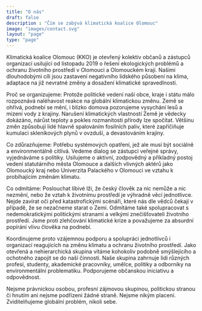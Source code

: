 ```yaml
---
title: "O nás"
draft: false
description : "Čím se zabývá klimatická koalice Olomouc"
image: "images/contact.svg"
layout: "page"
type: "page"
---
```


Klimatická koalice Olomouc (KKO) je otevřený kolektiv občanů a zástupců organizací usilující od listopadu 2019 o řešení ekologických problémů a ochranu životního prostředí v Olomouci a Olomouckém kraji. Našimi dlouhodobými cíli jsou zastavení negativního lidského působení na klima, adaptace na již nevratné změny a dosažení klimatické spravedlnosti.

Proč se organizujeme: Protože politické vedení naší obce, kraje i státu málo rozpoznává naléhavost reakce na globální klimatickou změnu. Země se ohřívá, podnebí se mění, i blízko domova pozorujeme vysychání lesů a mizení vody z krajiny. Narušení klimatických vlastností Země je vědecky dokázáno, nárůst teploty a pokles rozmanitosti přírody lze spočítat. Většinu změn způsobují lidé hlavně spalováním fosilních paliv, které zapříčiňuje kumulaci skleníkových plynů v ovzduší, a devastováním krajiny.

Co zdůrazňujeme: Potřebu systémových opatření, jež ale musí být sociálně a environmentálně citlivá. Vedeme dialog se zástupci veřejné správy, vyjednáváme s politiky. Usilujeme o aktivní, zodpovědný a příkladný postoj vedení statutárního města Olomouce a dalších vlivných aktérů jako Olomoucký kraj nebo Univerzita Palackého v Olomouci ve vztahu k probíhajícím změnám klimatu.

Co odmítáme: Poslouchat líbivé lži, že český člověk za nic nemůže a nic nezmění, nebo že vztah k životnímu prostředí je výhradně věcí jednotlivce. Nejde zavírat oči před katastrofickými scénáři, které nás dle vědců čekají v případě, že se nezačneme starat o Zemi. Odmítáme také spolupracovat s nedemokratickými politickými stranami a velkými znečišťovateli životního prostředí. Jsme proti zlehčování klimatické krize a považujeme za absurdní popírání vlivu člověka na podnebí.

Koordinujeme proto vzájemnou podporu a spolupráci jednotlivců i organizací reagujících na změnu klimatu a ochranu životního prostředí. Jako otevřená a nehierarchická skupina vítáme kohokoliv podobně smýšlejícího a ochotného zapojit se do naší činnosti. Naše skupina zahrnuje lidi různých profesí, studenty, akademické pracovníky, umělce, politiky a odborníky na environmentální problematiku. Podporujeme občanskou iniciativu a odpovědnost.

Nejsme právnickou osobou, profesní zájmovou skupinou, politickou stranou či hnutím ani nejsme podřízeni žádné straně. Nejsme nikým placeni. Zviditelňujeme globální problém, nikoli sebe.
